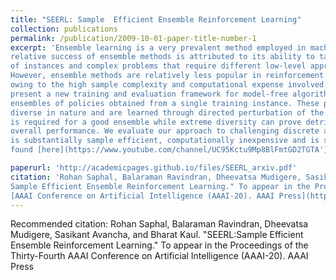 ```yaml
---
title: "SEERL: Sample  Efficient Ensemble Reinforcement Learning"
collection: publications
permalink: /publication/2009-10-01-paper-title-number-1
excerpt: 'Ensemble learning is a very prevalent method employed in machine learning. The
relative success of ensemble methods is attributed to its ability to tackle a wide range
of instances and complex problems that require different low-level approaches.
However, ensemble methods are relatively less popular in reinforcement learning
owing to the high sample complexity and computational expense involved. We
present a new training and evaluation framework for model-free algorithms that use
ensembles of policies obtained from a single training instance. These policies are
diverse in nature and are learned through directed perturbation of the model parameters at regular intervals. We show that learning an adequately diverse set of policies
is required for a good ensemble while extreme diversity can prove detrimental to
overall performance. We evaluate our approach to challenging discrete and continuous control tasks and also discuss various ensembling strategies. Our framework
is substantially sample efficient, computationally inexpensive and is seen to outperform state of the art(SOTA) scores in Atari 2600 and Mujoco. Video results can be
found [here](https://www.youtube.com/channel/UC95Kctu9Mp8BlFmtGD2TGTA')

paperurl: 'http://academicpages.github.io/files/SEERL_arxiv.pdf'
citation: 'Rohan Saphal, Balaraman Ravindran, Dheevatsa Mudigere, Sasikant Avancha, and Bharat Kaul. "SEERL:
Sample Efficient Ensemble Reinforcement Learning." To appear in the Proceedings of the Thirty-Fourth
[AAAI Conference on Artificial Intelligence (AAAI-20). AAAI Press](http://academicpages.github.io/files/SEERL_arxiv.pdf)'
---
```


Recommended citation: Rohan Saphal, Balaraman Ravindran, Dheevatsa Mudigere, Sasikant Avancha, and Bharat Kaul. "SEERL:Sample Efficient Ensemble Reinforcement Learning." To appear in the Proceedings of the Thirty-Fourth
AAAI Conference on Artificial Intelligence (AAAI-20). AAAI Press
